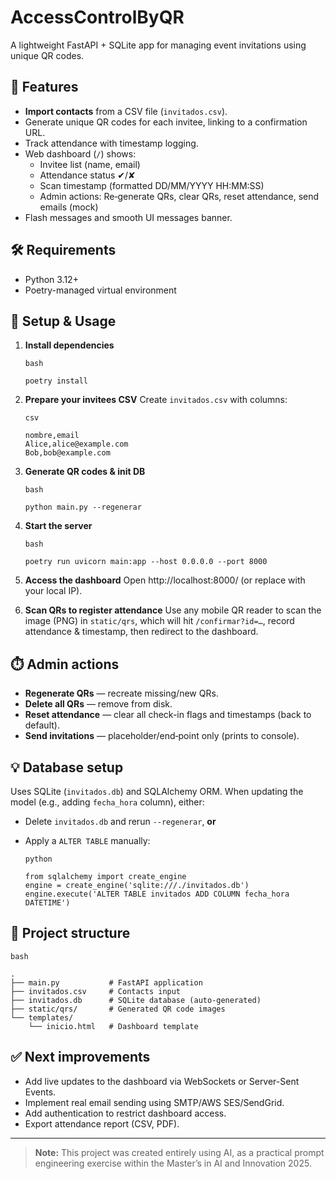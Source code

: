 # AccessControlByQR

A lightweight FastAPI + SQLite app for managing event invitations using unique QR codes.

## 🚀 Features

- **Import contacts** from a CSV file (`invitados.csv`).
- Generate unique QR codes for each invitee, linking to a confirmation URL.
- Track attendance with timestamp logging.
- Web dashboard (`/`) shows:
  - Invitee list (name, email)
  - Attendance status ✔/✘
  - Scan timestamp (formatted DD/MM/YYYY HH:MM:SS)
  - Admin actions: Re‑generate QRs, clear QRs, reset attendance, send emails (mock)
- Flash messages and smooth UI messages banner.

## 🛠️ Requirements

- Python 3.12+
- Poetry-managed virtual environment

## 🔧 Setup & Usage

1. **Install dependencies**

   ```
   bash

   poetry install
   ```

2. **Prepare your invitees CSV**
    Create `invitados.csv` with columns:

   ```
   csv

   nombre,email
   Alice,alice@example.com
   Bob,bob@example.com
   ```

3. **Generate QR codes & init DB**

   ```
   bash

   python main.py --regenerar
   ```

4. **Start the server**

   ```
   bash

   poetry run uvicorn main:app --host 0.0.0.0 --port 8000
   ```

5. **Access the dashboard**
    Open http://localhost:8000/ (or replace with your local IP).

6. **Scan QRs to register attendance**
    Use any mobile QR reader to scan the image (PNG) in `static/qrs`, which will hit `/confirmar?id=…`, record attendance & timestamp, then redirect to the dashboard.

## ⏱️ Admin actions

- **Regenerate QRs** — recreate missing/new QRs.
- **Delete all QRs** — remove from disk.
- **Reset attendance** — clear all check-in flags and timestamps (back to default).
- **Send invitations** — placeholder/end‑point only (prints to console).

## 💡 Database setup

Uses SQLite (`invitados.db`) and SQLAlchemy ORM.
 When updating the model (e.g., adding `fecha_hora` column), either:

- Delete `invitados.db` and rerun `--regenerar`, **or**

- Apply a `ALTER TABLE` manually:

  ```
  python

  from sqlalchemy import create_engine
  engine = create_engine('sqlite:///./invitados.db')
  engine.execute('ALTER TABLE invitados ADD COLUMN fecha_hora DATETIME')
  ```

## 📁 Project structure

```
bash

.
├── main.py           # FastAPI application
├── invitados.csv     # Contacts input
├── invitados.db      # SQLite database (auto-generated)
├── static/qrs/       # Generated QR code images
└── templates/
    └── inicio.html   # Dashboard template
```

## ✅ Next improvements

- Add live updates to the dashboard via WebSockets or Server-Sent Events.
- Implement real email sending using SMTP/AWS SES/SendGrid.
- Add authentication to restrict dashboard access.
- Export attendance report (CSV, PDF).

---

> **Note:** This project was created entirely using AI, as a practical prompt engineering exercise within the Master’s in AI and Innovation 2025.
